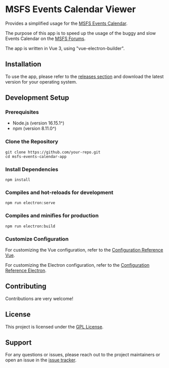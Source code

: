 # MSFS Events Calendar Viewer

Provides a simplified usage for the [MSFS Events Calendar](https://forums.flightsimulator.com/c/msfs/community-fly-in-events/143/l/calendar).

The purpose of this app is to speed up the usage of the buggy and slow Events Calendar on the [MSFS Forums](https://forums.flightsimulator.com/).

The app is written in Vue 3, using "vue-electron-builder".


## Installation

To use the app, please refer to the [releases section](https://urlToMyReleases) and download the latest version for your operating system.


## Development Setup

### Prerequisites

- Node.js (version 16.15.1^)
- npm (version 8.11.0^)


### Clone the Repository

```shell
git clone https://github.com/your-repo.git
cd msfs-events-calendar-app
```


### Install Dependencies

```shell
npm install
```


### Compiles and hot-reloads for development

```shell
npm run electron:serve
```


### Compiles and minifies for production

```shell
npm run electron:build
```


### Customize Configuration

For customizing the Vue configuration, refer to the [Configuration Reference Vue](https://cli.vuejs.org/config/).

For customizing the Electron configuration, refer to the [Configuration Reference Electron](https://nklayman.github.io/vue-cli-plugin-electron-builder/).


## Contributing

Contributions are very welcome!


## License

This project is licensed under the [GPL License](https://www.gnu.org/licenses/gpl-3.0.html).


## Support

For any questions or issues, please reach out to the project maintainers or open an issue in the [issue tracker](https://urlToMyIssueTracker).